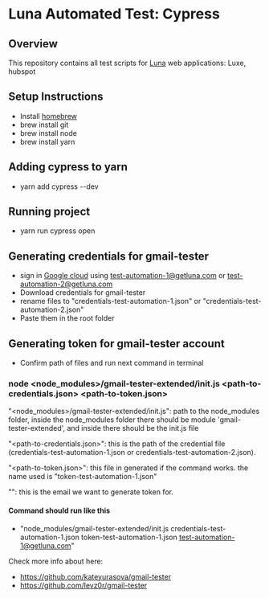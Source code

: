 # Luna Automated Test: Cypress

## Overview
This repository contains all test scripts for  [Luna](https://www.getluna.com) web applications: Luxe, hubspot

## Setup Instructions 

- Install [homebrew](https://brew.sh/index_es)
-  brew install git
-  brew install node
-  brew install yarn

## Adding cypress to yarn
- yarn add cypress --dev

## Running project
- yarn run cypress open

## Generating credentials for gmail-tester
- sign in [Google cloud](https://console.cloud.google.com/apis/credentials) using test-automation-1@getluna.com or test-automation-2@getluna.com 
- Download credentials for gmail-tester
- rename files to "credentials-test-automation-1.json" or "credentials-test-automation-2.json"
- Paste them in the root folder

## Generating token for gmail-tester account
- Confirm path of files and run next command in terminal

### node <node_modules>/gmail-tester-extended/init.js <path-to-credentials.json> <path-to-token.json> <target-email>


"<node_modules>/gmail-tester-extended/init.js": path to the  node_modules folder, inside the node_modules folder there should be module 'gmail-tester-extended', and inside there should be the init.js file

"<path-to-credentials.json>": this is the path of the credential file (credentials-test-automation-1.json or credentials-test-automation-2.json). 

"<path-to-token.json>": this file in generated if the command works. the name used is "token-test-automation-1.json"

"<target-email>": this is the email we want to generate token for.

#### Command should run like this

- "node_modules/gmail-tester-extended/init.js credentials-test-automation-1.json token-test-automation-1.json test-automation-1@getluna.com"

Check more info about here:
- https://github.com/kateyurasova/gmail-tester
- https://github.com/levz0r/gmail-tester